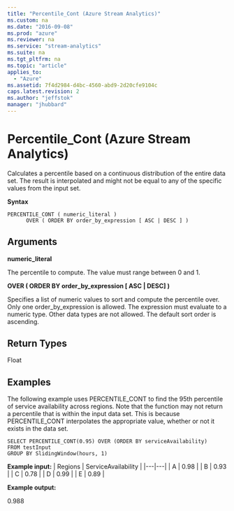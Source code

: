 ```yaml
---
title: "Percentile_Cont (Azure Stream Analytics)"
ms.custom: na
ms.date: "2016-09-08"
ms.prod: "azure"
ms.reviewer: na
ms.service: "stream-analytics"
ms.suite: na
ms.tgt_pltfrm: na
ms.topic: "article"
applies_to: 
  - "Azure"
ms.assetid: 7f4d2984-d4bc-4560-abd9-2d20cfe9104c
caps.latest.revision: 2
ms.author: "jeffstok"
manager: "jhubbard"
---
```

# Percentile_Cont (Azure Stream Analytics)
Calculates a percentile based on a continuous distribution of the entire data set. The result is interpolated and might not be equal to any of the specific values from the input set. 
  
 **Syntax**  
  
```  
PERCENTILE_CONT ( numeric_literal )
      OVER ( ORDER BY order_by_expression [ ASC | DESC ] )
```  
  
## Arguments  
 **numeric_literal**  
  
The percentile to compute. The value must range between 0 and 1.  

 **OVER ( ORDER BY order_by_expression [ ASC | DESC] )**

Specifies a list of numeric values to sort and compute the percentile over. Only one order_by_expression is allowed. The expression must evaluate to a numeric type. Other data types are not allowed. The default sort order is ascending.

## Return Types  

Float 
  
## Examples  

The following example uses PERCENTILE_CONT to find the 95th percentile of service availability across regions. Note that the function may not return a percentile that is within the input data set. This is because PERCENTILE_CONT interpolates the appropriate value, whether or not it exists in the data set.
  
```  
SELECT PERCENTILE_CONT(0.95) OVER (ORDER BY serviceAvailability)
FROM testInput
GROUP BY SlidingWindow(hours, 1)
```  
  
 **Example input:**
| Regions | ServiceAvailability |
|---|---|
| A |	0.98 |
| B |	0.93 |
| C |	0.78 |
| D |	0.99 |
| E |	0.89 |

 **Example output:**

0.988
